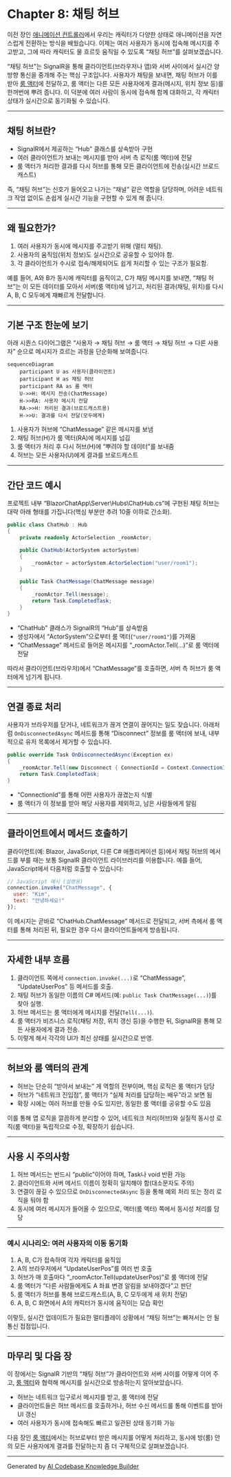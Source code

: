 # Chapter 8: 채팅 허브

이전 장인 [애니메이션 컨트롤러](07_애니메이션_컨트롤러_.md)에서 우리는 캐릭터가 다양한 상태로 애니메이션을 자연스럽게 전환하는 방식을 배웠습니다. 이제는 여러 사용자가 동시에 접속해 메시지를 주고받고, 그에 따라 캐릭터도 물 흐르듯 움직일 수 있도록 “채팅 허브”를 살펴보겠습니다.

“채팅 허브”는 SignalR을 통해 클라이언트(브라우저나 앱)와 서버 사이에서 실시간 양방향 통신을 중개해 주는 핵심 구조입니다. 사용자가 채팅을 보내면, 채팅 허브가 이를 받아 [룸 액터](09_룸_액터_.md)에 전달하고, 룸 액터는 다른 모든 사용자에게 결과(메시지, 위치 정보 등)를 한꺼번에 뿌려 줍니다. 이 덕분에 여러 사람이 동시에 접속해 함께 대화하고, 각 캐릭터 상태가 실시간으로 동기화될 수 있습니다.

---

## 채팅 허브란?

- SignalR에서 제공하는 “Hub” 클래스를 상속받아 구현  
- 여러 클라이언트가 보내는 메시지를 받아 서버 측 로직(룸 액터)에 전달  
- 룸 액터가 처리한 결과를 다시 허브를 통해 모든 클라이언트에 전송(실시간 브로드캐스트)  

즉, “채팅 허브”는 신호가 들어오고 나가는 “채널” 같은 역할을 담당하며, 어려운 네트워크 작업 없이도 손쉽게 실시간 기능을 구현할 수 있게 해 줍니다.

---

## 왜 필요한가?

1. 여러 사용자가 동시에 메시지를 주고받기 위해 (멀티 채팅).  
2. 사용자의 움직임(위치 정보)도 실시간으로 공유할 수 있어야 함.  
3. 각 클라이언트가 수시로 접속/해제되어도 쉽게 처리할 수 있는 구조가 필요함.  

예를 들어, A와 B가 동시에 캐릭터를 움직이고, C가 채팅 메시지를 보내면, “채팅 허브”는 이 모든 데이터를 모아서 서버(룸 액터)에 넘기고, 처리된 결과(채팅, 위치)를 다시 A, B, C 모두에게 재빠르게 전달합니다.

---

## 기본 구조 한눈에 보기

아래 시퀀스 다이어그램은 “사용자 → 채팅 허브 → 룸 액터 → 채팅 허브 → 다른 사용자” 순으로 메시지가 흐르는 과정을 단순화해 보여줍니다.

```mermaid
sequenceDiagram
    participant U as 사용자(클라이언트)
    participant H as 채팅 허브
    participant RA as 룸 액터
    U->>H: 메시지 전송(ChatMessage)
    H->>RA: 사용자 메시지 전달
    RA->>H: 처리된 결과(브로드캐스트용)
    H->>U: 결과를 다시 전달(모두에게)
```

1. 사용자가 허브에 “ChatMessage” 같은 메시지를 보냄  
2. 채팅 허브(H)가 룸 액터(RA)에 메시지를 넘김  
3. 룸 액터가 처리 후 다시 허브(H)에 “뿌려야 할 데이터”를 보내줌  
4. 허브는 모든 사용자(U)에게 결과를 브로드캐스트  

---

## 간단 코드 예시

프로젝트 내부 “BlazorChatApp\Server\Hubs\ChatHub.cs”에 구현된 채팅 허브는 대략 아래 형태를 가집니다(핵심 부분만 추려 10줄 이하로 간소화).

```csharp
public class ChatHub : Hub
{
    private readonly ActorSelection _roomActor;

    public ChatHub(ActorSystem actorSystem)
    {
        _roomActor = actorSystem.ActorSelection("user/room1");
    }

    public Task ChatMessage(ChatMessage message)
    {
        _roomActor.Tell(message);
        return Task.CompletedTask;
    }
}
```

- “ChatHub” 클래스가 SignalR의 “Hub”를 상속받음  
- 생성자에서 “ActorSystem”으로부터 룸 액터(`"user/room1"`)를 가져옴  
- “ChatMessage” 메서드로 들어온 메시지를 “_roomActor.Tell(...)”로 룸 액터에 전달  

따라서 클라이언트(브라우저)에서 “ChatMessage”를 호출하면, 서버 측 허브가 룸 액터에게 넘기게 됩니다.

---

## 연결 종료 처리

사용자가 브라우저를 닫거나, 네트워크가 끊겨 연결이 끊어지는 일도 잦습니다. 아래처럼 `OnDisconnectedAsync` 메서드를 통해 “Disconnect” 정보를 룸 액터에 보내, 내부적으로 유저 목록에서 제거할 수 있습니다.

```csharp
public override Task OnDisconnectedAsync(Exception ex)
{
    _roomActor.Tell(new Disconnect { ConnectionId = Context.ConnectionId });
    return Task.CompletedTask;
}
```

- “ConnectionId”를 통해 어떤 사용자가 끊겼는지 식별  
- 룸 액터가 이 정보를 받아 해당 사용자를 제외하고, 남은 사람들에게 알림  

---

## 클라이언트에서 메서드 호출하기

클라이언트(예: Blazor, JavaScript, 다른 C# 애플리케이션 등)에서 채팅 허브의 메서드를 부를 때는 보통 SignalR 클라이언트 라이브러리를 이용합니다. 예를 들어, JavaScript에서 다음처럼 호출할 수 있습니다:

```js
// JavaScript 예시 (설명용)
connection.invoke("ChatMessage", {
  user: "Kim",
  text: "안녕하세요!"
});
```

이 메시지는 곧바로 “ChatHub.ChatMessage” 메서드로 전달되고, 서버 측에서 룸 액터를 통해 처리된 뒤, 필요한 경우 다시 클라이언트들에게 방송됩니다.

---

## 자세한 내부 흐름

1) 클라이언트 쪽에서 `connection.invoke(...)`로 “ChatMessage”, “UpdateUserPos” 등 메서드를 호출.  
2) 채팅 허브가 동일한 이름의 C# 메서드(예: `public Task ChatMessage(...)`)를 찾아 실행.  
3) 허브 메서드는 룸 액터에게 메시지를 전달(`Tell(...)`).  
4) 룸 액터가 비즈니스 로직(채팅 저장, 위치 갱신 등)을 수행한 뒤, SignalR을 통해 모든 사용자에게 결과 전송.  
5) 이렇게 해서 각각의 UI가 최신 상태를 실시간으로 반영.

---

## 허브와 룸 액터의 관계

- 허브는 단순히 “받아서 보내는” 게 역할의 전부이며, 핵심 로직은 룸 액터가 담당  
- 허브가 “네트워크 진입점”, 룸 액터가 “실제 처리를 담당하는 배우”라고 보면 됨  
- 확장 시에는 여러 허브를 만들 수도 있지만, 동일한 룸 액터를 공유할 수도 있음  

이를 통해 앱 로직을 깔끔하게 분리할 수 있어, 네트워크 처리(허브)와 실질적 동시성 로직(룸 액터)을 독립적으로 수정, 확장하기 쉽습니다.

---

## 사용 시 주의사항

1. 허브 메서드는 반드시 “public”이어야 하며, Task나 void 반환 가능  
2. 클라이언트와 서버 메서드 이름이 정확히 일치해야 함(대소문자도 주의)  
3. 연결이 끊길 수 있으므로 `OnDisconnectedAsync` 등을 통해 예외 처리 또는 정리 로직을 둬야 함  
4. 동시에 여러 메시지가 들어올 수 있으므로, 액터(룸 액터) 쪽에서 동시성 처리를 담당  

---

### 예시 시나리오: 여러 사용자의 이동 동기화

1. A, B, C가 접속하여 각자 캐릭터를 움직임  
2. A의 브라우저에서 “UpdateUserPos”를 여러 번 호출  
3. 허브가 매 호출마다 “_roomActor.Tell(updateUserPos)”로 룸 액터에 전달  
4. 룸 액터가 “다른 사람들에게도 A 좌표 변경 알림을 보내야겠다”고 판단  
5. 룸 액터가 허브를 통해 브로드캐스트(A, B, C 모두에게 새 위치 전달)  
6. A, B, C 화면에서 A의 캐릭터가 동시에 움직이는 모습 확인  

이렇듯, 실시간 업데이트가 필요한 멀티플레이 상황에서 “채팅 허브”는 빠져서는 안 될 통신 접점입니다.

---

## 마무리 및 다음 장

이 장에서는 SignalR 기반의 “채팅 허브”가 클라이언트와 서버 사이를 어떻게 이어 주고, [룸 액터](09_룸_액터_.md)와 협력해 메시지를 실시간으로 방송하는지 알아보았습니다.  
- 허브는 네트워크 입구로서 메시지를 받고, 룸 액터에 전달  
- 클라이언트들은 허브 메서드를 호출하거나, 허브 수신 메서드를 통해 이벤트를 받아 UI 갱신  
- 여러 사용자가 동시에 접속해도 빠르고 일관된 상태 동기화 가능  

다음 장인 [룸 액터](09_룸_액터_.md)에서는 허브로부터 받은 메시지를 어떻게 처리하고, 동시에 방(룸) 안의 모든 사용자에게 결과를 전달하는지 좀 더 구체적으로 살펴보겠습니다.  

---

Generated by [AI Codebase Knowledge Builder](https://github.com/The-Pocket/Tutorial-Codebase-Knowledge)